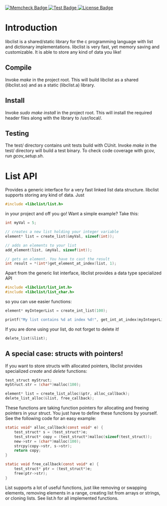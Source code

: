 <p>
    <a href="https://github.com/jpaffrath/libclist">
        <img src="https://img.shields.io/badge/memcheck-passed-orange.svg"
             alt="Memcheck Badge">
    </a>
    <a href="https://github.com/jpaffrath/libclist/tree/master/test">
        <img src="https://img.shields.io/badge/test-passed-green.svg"
             alt="Test Badge">
    </a>
     <a href="https://github.com/jpaffrath/libclist/blob/master/LICENSE">
        <img src="https://img.shields.io/badge/license-MIT-blue.svg"
             alt="License Badge">
    </a>
</p>

# Introduction #
libclist is a shared/static library for the c programming language with list and dictionary implementations.
libclist is very fast, yet memory saving and customizable. It is able to store any kind of data you like!

## Compile ##
Invoke *make* in the project root. This will build libclist as a shared (libclist.so) and as a static (libclist.a) library.

## Install ##
Invoke *sudo make install* in the project root. This will install the required header files along with the library to /usr/local/.

## Testing ##
The test/ directory contains unit tests build with CUnit.
Invoke *make* in the test/ directory will build a test binary.
To check code coverage with gcov, run *gcov_setup.sh*.

# List API #
Provides a generic interface for a very fast linked list data structure. libclist supports storing any kind of data.
Just
```c
#include <libclist/list.h>
```
in your project and off you go!
Want a simple example? Take this:
```c
int myVal = 5;

// creates a new list holding your integer variable
element* list = create_list(&myVal, sizeof(int));

// adds an elements to your list
add_element(list, &myVal, sizeof(int));

// gets an element. You have to cast the result
int result = *(int*)get_element_at_index(list, 1);
```
Apart from the generic list interface, libclist provides a data type specialized API
```c
#include <libclist/list_int.h>
#include <libclist/list_char.h>
```
so you can use easier functions:
```c
element* myIntegerList = create_int_list(100);

printf("My list contains %d at index %d!", get_int_at_index(myIntegerList, 0), 0);
```
If you are done using your list, do not forget to delete it!
```c
delete_list(&list);
```

## A special case: structs with pointers! ##
If you want to store structs with allocated pointers, libclist provides specialized _create_ and _delete_ functions:
```c
test_struct myStruct;
myStruct.str = (char*)malloc(100);

element* list = create_list_alloc(&ptr, alloc_callback);
delete_list_alloc(&list, free_callback);
```
These functions are taking function pointers for allocating and freeing pointers in your struct.
You just have to define these functions by yourself.
See the following code for an easy example:
```c
static void* alloc_callback(const void* e) {
	test_struct* s = (test_struct*)e;
	test_struct* copy = (test_struct*)malloc(sizeof(test_struct));
	new->str = (char*)malloc(100);
	strcpy(copy->str, s->str);
	return copy;
}

static void free_callback(const void* e) {
	test_struct* ptr = (test_struct*)e;
	free(ptr->str);
}
```
List supports a lot of useful functions, just like removing or swapping elements, removing elements in a range, creating list from arrays or strings, or cloning lists. See list.h for all implemented functions.
